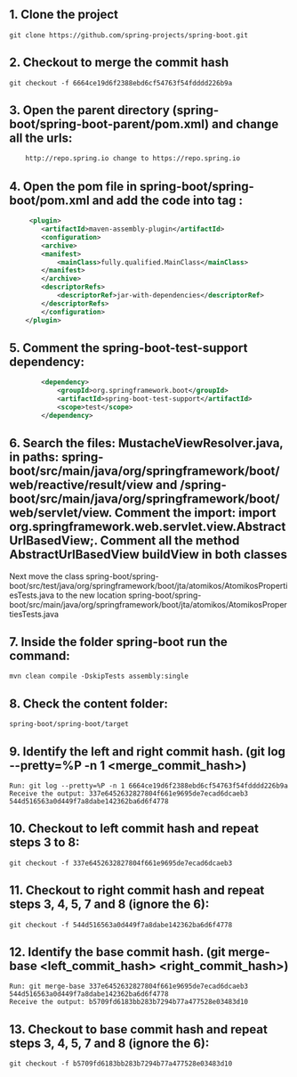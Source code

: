  ## 1. Clone the project 
    git clone https://github.com/spring-projects/spring-boot.git

## 2. Checkout to merge the commit hash
    git checkout -f 6664ce19d6f2388ebd6cf54763f54fdddd226b9a

## 3. Open the parent directory (spring-boot/spring-boot-parent/pom.xml) and change all the urls:
```xml
    http://repo.spring.io change to https://repo.spring.io
```

## 4. Open the pom file in **spring-boot/spring-boot/pom.xml** and add the code into tag **<plugins>**:
```xml
     <plugin>
        <artifactId>maven-assembly-plugin</artifactId> 
        <configuration> 
        <archive> 
        <manifest> 
            <mainClass>fully.qualified.MainClass</mainClass> 
        </manifest> 
        </archive> 
        <descriptorRefs> 
            <descriptorRef>jar-with-dependencies</descriptorRef> 
        </descriptorRefs> 
        </configuration> 
    </plugin>
```
## 5. Comment the spring-boot-test-support dependency:
```xml
        <dependency>
            <groupId>org.springframework.boot</groupId>
            <artifactId>spring-boot-test-support</artifactId>
            <scope>test</scope>
        </dependency>
```

## 6. Search the files: MustacheViewResolver.java, in paths: spring-boot/src/main/java/org/springframework/boot/web/reactive/result/view and /spring-boot/src/main/java/org/springframework/boot/web/servlet/view. Comment the import: import org.springframework.web.servlet.view.AbstractUrlBasedView;. Comment all the method AbstractUrlBasedView buildView in both classes

Next move the class spring-boot/spring-boot/src/test/java/org/springframework/boot/jta/atomikos/AtomikosPropertiesTests.java to the new location spring-boot/spring-boot/src/main/java/org/springframework/boot/jta/atomikos/AtomikosPropertiesTests.java

## 7. Inside the folder  **spring-boot** run the command:
    mvn clean compile -DskipTests assembly:single

## 8. Check the content folder: 
    spring-boot/spring-boot/target

## 9. Identify the left and right commit hash. (git log --pretty=%P -n 1 <merge_commit_hash>)
    Run: git log --pretty=%P -n 1 6664ce19d6f2388ebd6cf54763f54fdddd226b9a
    Receive the output: 337e6452632827804f661e9695de7ecad6dcaeb3 544d516563a0d449f7a8dabe142362ba6d6f4778

## 10. Checkout to left commit hash and repeat steps 3 to 8:
    git checkout -f 337e6452632827804f661e9695de7ecad6dcaeb3

## 11. Checkout to right commit hash and repeat steps 3, 4, 5, 7 and 8 (ignore the 6):
    git checkout -f 544d516563a0d449f7a8dabe142362ba6d6f4778

## 12. Identify the base commit hash. (git merge-base <left_commit_hash> <right_commit_hash>)
    Run: git merge-base 337e6452632827804f661e9695de7ecad6dcaeb3 544d516563a0d449f7a8dabe142362ba6d6f4778
    Receive the output: b5709fd6183bb283b7294b77a477528e03483d10  

## 13. Checkout to base commit hash and repeat steps 3, 4, 5, 7 and 8 (ignore the 6):
    git checkout -f b5709fd6183bb283b7294b77a477528e03483d10